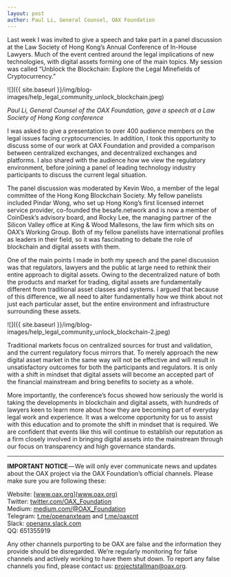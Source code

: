 ```yaml
---
layout: post
author: Paul Li, General Counsel, OAX Foundation
---
```


Last week I was invited to give a speech and take part in a panel discussion at the Law Society of Hong Kong’s Annual Conference of In-House Lawyers. Much of the event centred around the legal implications of new technologies, with digital assets forming one of the main topics. My session was called “Unblock the Blockchain: Explore the Legal Minefields of Cryptocurrency.”

![]({{ site.baseurl }}/img/blog-images/help_legal_community_unlock_blockchain.jpeg)

_Paul Li, General Counsel of the OAX Foundation, gave a speech at a Law Society of Hong Kong conference_

I was asked to give a presentation to over 400 audience members on the legal issues facing cryptocurrencies. In addition, I took this opportunity to discuss some of our work at OAX Foundation and provided a comparison between centralized exchanges, and decentralized exchanges and platforms. I also shared with the audience how we view the regulatory environment, before joining a panel of leading technology industry participants to discuss the current legal situation.

The panel discussion was moderated by Kevin Woo, a member of the legal committee of the Hong Kong Blockchain Society. My fellow panelists included Pindar Wong, who set up Hong Kong’s first licensed internet service provider, co-founded the besafe.network and is now a member of CoinDesk’s advisory board, and Rocky Lee, the managing partner of the Silicon Valley office at King & Wood Mallesons, the law firm which sits on OAX’s Working Group. Both of my fellow panelists have international profiles as leaders in their field, so it was fascinating to debate the role of blockchain and digital assets with them.

One of the main points I made in both my speech and the panel discussion was that regulators, lawyers and the public at large need to rethink their entire approach to digital assets. Owing to the decentralized nature of both the products and market for trading, digital assets are fundamentally different from traditional asset classes and systems. I argued that because of this difference, we all need to alter fundamentally how we think about not just each particular asset, but the entire environment and infrastructure surrounding these assets.

![]({{ site.baseurl }}/img/blog-images/help_legal_community_unlock_blockchain-2.jpeg)

Traditional markets focus on centralized sources for trust and validation, and the current regulatory focus mirrors that. To merely approach the new digital asset market in the same way will not be effective and will result in unsatisfactory outcomes for both the participants and regulators. It is only with a shift in mindset that digital assets will become an accepted part of the financial mainstream and bring benefits to society as a whole.

More importantly, the conference’s focus showed how seriously the world is taking the developments in blockchain and digital assets, with hundreds of lawyers keen to learn more about how they are becoming part of everyday legal work and experience. It was a welcome opportunity for us to assist with this education and to promote the shift in mindset that is required. We are confident that events like this will continue to establish our reputation as a firm closely involved in bringing digital assets into the mainstream through our focus on transparency and high governance standards.

---

**IMPORTANT NOTICE** — We will only ever communicate news and updates about the OAX project via the OAX Foundation’s official channels. Please make sure you are following these:

Website: [www.oax.org](www.oax.org)  
Twitter: [twitter.com/OAX_Foundation](twitter.com/OAX_Foundation)  
Medium: [medium.com/@OAX_Foundation](medium.com/@OAX_Foundation)  
Telegram: [t.me/openanxteam](t.me/openanxteam) and [t.me/oaxcnt](t.me/oaxcnt)  
Slack: [openanx.slack.com](openanx.slack.com)  
QQ: 651355919  

Any other channels purporting to be OAX are false and the information they provide should be disregarded. We’re regularly monitoring for false channels and actively working to have them shut down. To report any false channels you find, please contact us: [projectstallman@oax.org](mailto:projectstallman@oax.org).
